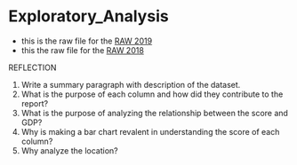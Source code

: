 # Exploratory_Analysis

+ this is the raw file for the [RAW 2019](https://raw.githubusercontent.com/cillanguyen/Exploratory_Analysis/82dff4e7cc7e6178487bf660c94e448ddb509efa/2019.csv)
+ this the raw file for the [RAW 2018](https://raw.githubusercontent.com/cillanguyen/Exploratory_Analysis/82dff4e7cc7e6178487bf660c94e448ddb509efa/2019.csv)

REFLECTION

1. Write a summary paragraph with description of the dataset.
2. What is the purpose of each column and how did they contribute to the report? 
3. What is the purpose of analyzing the relationship between the score and GDP?
4. Why is making a bar chart revalent in understanding the score of each column?
5. Why analyze the location? 
